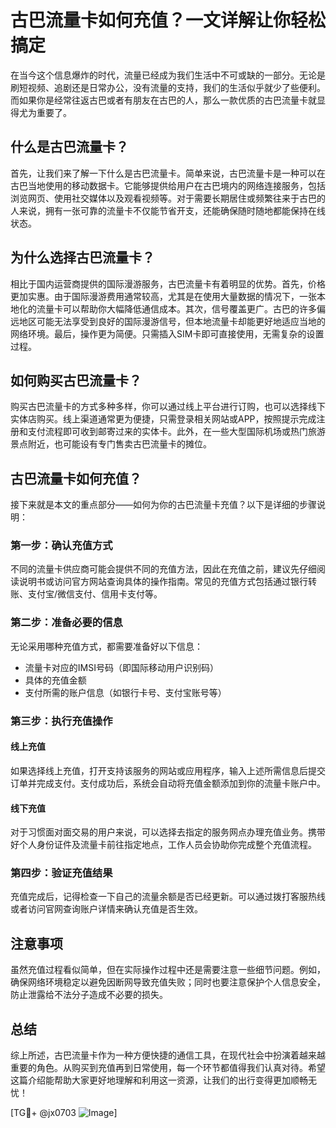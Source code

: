 # 古巴流量卡如何充值？一文详解让你轻松搞定

在当今这个信息爆炸的时代，流量已经成为我们生活中不可或缺的一部分。无论是刷短视频、追剧还是日常办公，没有流量的支持，我们的生活似乎就少了些便利。而如果你是经常往返古巴或者有朋友在古巴的人，那么一款优质的古巴流量卡就显得尤为重要了。

## 什么是古巴流量卡？

首先，让我们来了解一下什么是古巴流量卡。简单来说，古巴流量卡是一种可以在古巴当地使用的移动数据卡。它能够提供给用户在古巴境内的网络连接服务，包括浏览网页、使用社交媒体以及观看视频等。对于需要长期居住或频繁往来于古巴的人来说，拥有一张可靠的流量卡不仅能节省开支，还能确保随时随地都能保持在线状态。

## 为什么选择古巴流量卡？

相比于国内运营商提供的国际漫游服务，古巴流量卡有着明显的优势。首先，价格更加实惠。由于国际漫游费用通常较高，尤其是在使用大量数据的情况下，一张本地化的流量卡可以帮助你大幅降低通信成本。其次，信号覆盖更广。古巴的许多偏远地区可能无法享受到良好的国际漫游信号，但本地流量卡却能更好地适应当地的网络环境。最后，操作更为简便。只需插入SIM卡即可直接使用，无需复杂的设置过程。

## 如何购买古巴流量卡？

购买古巴流量卡的方式多种多样，你可以通过线上平台进行订购，也可以选择线下实体店购买。线上渠道通常更为便捷，只需登录相关网站或APP，按照提示完成注册和支付流程即可收到邮寄过来的实体卡。此外，在一些大型国际机场或热门旅游景点附近，也可能设有专门售卖古巴流量卡的摊位。

## 古巴流量卡如何充值？

接下来就是本文的重点部分——如何为你的古巴流量卡充值？以下是详细的步骤说明：

### 第一步：确认充值方式

不同的流量卡供应商可能会提供不同的充值方法，因此在充值之前，建议先仔细阅读说明书或访问官方网站查询具体的操作指南。常见的充值方式包括通过银行转账、支付宝/微信支付、信用卡支付等。

### 第二步：准备必要的信息

无论采用哪种充值方式，都需要准备好以下信息：
- 流量卡对应的IMSI号码（即国际移动用户识别码）
- 具体的充值金额
- 支付所需的账户信息（如银行卡号、支付宝账号等）

### 第三步：执行充值操作

#### 线上充值
如果选择线上充值，打开支持该服务的网站或应用程序，输入上述所需信息后提交订单并完成支付。支付成功后，系统会自动将充值金额添加到你的流量卡账户中。

#### 线下充值
对于习惯面对面交易的用户来说，可以选择去指定的服务网点办理充值业务。携带好个人身份证件及流量卡前往指定地点，工作人员会协助你完成整个充值流程。

### 第四步：验证充值结果

充值完成后，记得检查一下自己的流量余额是否已经更新。可以通过拨打客服热线或者访问官网查询账户详情来确认充值是否生效。

## 注意事项

虽然充值过程看似简单，但在实际操作过程中还是需要注意一些细节问题。例如，确保网络环境稳定以避免因断网导致充值失败；同时也要注意保护个人信息安全，防止泄露给不法分子造成不必要的损失。

## 总结

综上所述，古巴流量卡作为一种方便快捷的通信工具，在现代社会中扮演着越来越重要的角色。从购买到充值再到日常使用，每一个环节都值得我们认真对待。希望这篇介绍能帮助大家更好地理解和利用这一资源，让我们的出行变得更加顺畅无忧！

[TG💪+ @jx0703 ![Image](https://github.com/user-attachments/assets/dbca1d08-cadb-493c-b0ec-ad6f7a83f270)]